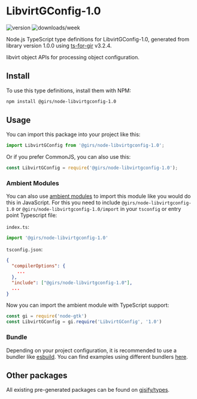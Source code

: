 
# LibvirtGConfig-1.0

![version](https://img.shields.io/npm/v/@girs/node-libvirtgconfig-1.0)
![downloads/week](https://img.shields.io/npm/dw/@girs/node-libvirtgconfig-1.0)


Node.js TypeScript type definitions for LibvirtGConfig-1.0, generated from library version 1.0.0 using [ts-for-gir](https://github.com/gjsify/ts-for-gir) v3.2.4.

libvirt object APIs for processing object configuration.

## Install

To use this type definitions, install them with NPM:
```bash
npm install @girs/node-libvirtgconfig-1.0
```

## Usage

You can import this package into your project like this:
```ts
import LibvirtGConfig from '@girs/node-libvirtgconfig-1.0';
```

Or if you prefer CommonJS, you can also use this:
```ts
const LibvirtGConfig = require('@girs/node-libvirtgconfig-1.0');
```

### Ambient Modules

You can also use [ambient modules](https://github.com/gjsify/ts-for-gir/tree/main/packages/cli#ambient-modules) to import this module like you would do this in JavaScript.
For this you need to include `@girs/node-libvirtgconfig-1.0` or `@girs/node-libvirtgconfig-1.0/import` in your `tsconfig` or entry point Typescript file:

`index.ts`:
```ts
import '@girs/node-libvirtgconfig-1.0'
```

`tsconfig.json`:
```json
{
  "compilerOptions": {
    ...
  },
  "include": ["@girs/node-libvirtgconfig-1.0"],
  ...
}
```

Now you can import the ambient module with TypeScript support: 

```ts
const gi = require('node-gtk')
const LibvirtGConfig = gi.require('LibvirtGConfig', '1.0')
```


### Bundle

Depending on your project configuration, it is recommended to use a bundler like [esbuild](https://esbuild.github.io/). You can find examples using different bundlers [here](https://github.com/gjsify/ts-for-gir/tree/main/examples).

## Other packages

All existing pre-generated packages can be found on [gjsify/types](https://github.com/gjsify/types).

